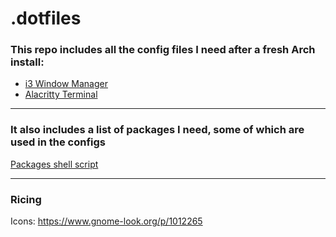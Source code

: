 # .dotfiles

### This repo includes all the config files I need after a fresh Arch install:

- [i3 Window Manager](https://github.com/JamieBurridge/.dotfiles/tree/main/i3)
- [Alacritty Terminal](https://github.com/JamieBurridge/.dotfiles/tree/main/alacritty)

---

### It also includes a list of packages I need, some of which are used in the configs
[Packages shell script](https://github.com/JamieBurridge/.dotfiles/blob/main/packages.sh)

---

### Ricing

Icons: https://www.gnome-look.org/p/1012265
